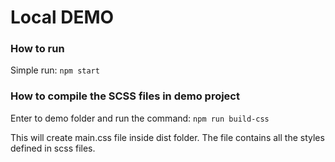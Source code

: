# Local DEMO


### How to run
Simple run: `npm start`

### How to compile the SCSS files in demo project
Enter to demo folder and run the command: `npm run build-css`

This will create main.css file inside dist folder. The file contains all the styles defined in scss files.
